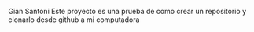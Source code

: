 Gian Santoni
Este proyecto es una prueba de como crear un repositorio y clonarlo desde github a mi computadora
